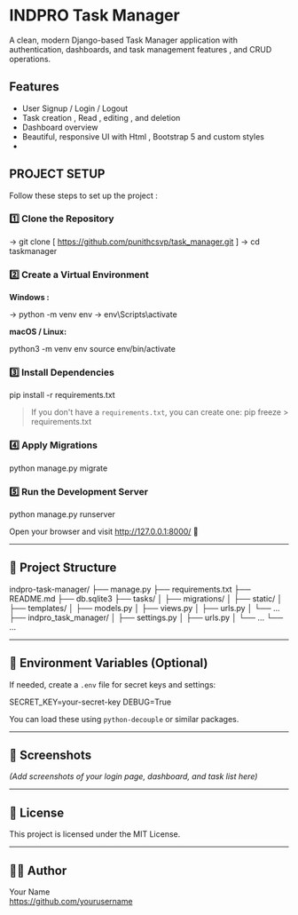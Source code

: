 # INDPRO Task Manager

A clean, modern Django-based Task Manager application with authentication, dashboards, and task management features , and CRUD operations.

##  Features

- User Signup / Login / Logout
- Task creation , Read , editing , and deletion
- Dashboard overview
- Beautiful, responsive UI with Html , Bootstrap 5 and custom styles
- 

##  PROJECT SETUP

Follow these steps to set up the project :

### 1️⃣ Clone the Repository

 -> git clone [ https://github.com/punithcsvp/task_manager.git ]
 -> cd taskmanager

### 2️⃣ Create a Virtual Environment

**Windows :**

-> python -m venv env
-> env\Scripts\activate

**macOS / Linux:**

python3 -m venv env
source env/bin/activate

### 3️⃣ Install Dependencies

pip install -r requirements.txt

> If you don't have a `requirements.txt`, you can create one:
pip freeze > requirements.txt

### 4️⃣ Apply Migrations

python manage.py migrate

### 5️⃣ Run the Development Server

python manage.py runserver

Open your browser and visit http://127.0.0.1:8000/ 🎉

---

## 📂 Project Structure

indpro-task-manager/
├── manage.py
├── requirements.txt
├── README.md
├── db.sqlite3
├── tasks/
│   ├── migrations/
│   ├── static/
│   ├── templates/
│   ├── models.py
│   ├── views.py
│   ├── urls.py
│   └── ...
├── indpro_task_manager/
│   ├── settings.py
│   ├── urls.py
│   └── ...
└── ...

---

## 🔐 Environment Variables (Optional)

If needed, create a `.env` file for secret keys and settings:

SECRET_KEY=your-secret-key
DEBUG=True

You can load these using `python-decouple` or similar packages.

---

## 📸 Screenshots

*(Add screenshots of your login page, dashboard, and task list here)*

---

## 📃 License

This project is licensed under the MIT License.

---

## 👩‍💻 Author

Your Name  
https://github.com/yourusername

